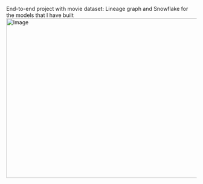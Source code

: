 End-to-end project with movie dataset: Lineage graph and Snowflake for the models that I have built 
<img width="929" height="422" alt="Image" src="https://github.com/user-attachments/assets/9f55dbb6-4bca-4a1c-ad7f-4de3bed2f039" />
